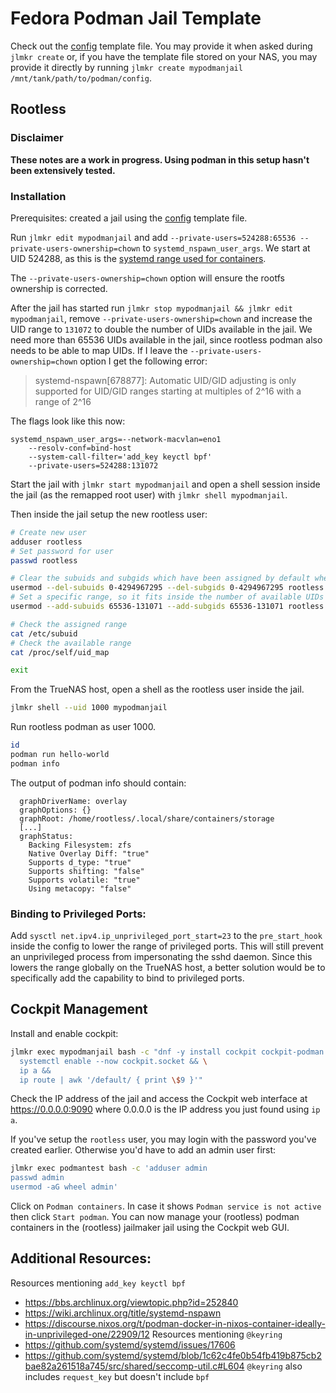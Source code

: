 # Fedora Podman Jail Template

Check out the [config](./config) template file. You may provide it when asked during `jlmkr create` or, if you have the template file stored on your NAS, you may provide it directly by running `jlmkr create mypodmanjail /mnt/tank/path/to/podman/config`.

## Rootless

### Disclaimer

**These notes are a work in progress. Using podman in this setup hasn't been extensively tested.**

### Installation

Prerequisites: created a jail using the [config](./config) template file.

Run `jlmkr edit mypodmanjail` and add `--private-users=524288:65536 --private-users-ownership=chown` to `systemd_nspawn_user_args`. We start at UID 524288, as this is the [systemd range used for containers](https://github.com/systemd/systemd/blob/main/docs/UIDS-GIDS.md#summary).

The `--private-users-ownership=chown` option will ensure the rootfs ownership is corrected.

After the jail has started run `jlmkr stop mypodmanjail && jlmkr edit mypodmanjail`, remove `--private-users-ownership=chown` and increase the UID range to `131072` to double the number of UIDs available in the jail. We need more than 65536 UIDs available in the jail, since rootless podman also needs to be able to map UIDs. If I leave the `--private-users-ownership=chown` option I get the following error:

> systemd-nspawn[678877]: Automatic UID/GID adjusting is only supported for UID/GID ranges starting at multiples of 2^16 with a range of 2^16

The flags look like this now:

```
systemd_nspawn_user_args=--network-macvlan=eno1
    --resolv-conf=bind-host
    --system-call-filter='add_key keyctl bpf'
    --private-users=524288:131072
```

Start the jail with `jlmkr start mypodmanjail` and open a shell session inside the jail (as the remapped root user) with `jlmkr shell mypodmanjail`.

Then inside the jail setup the new rootless user:

```bash
# Create new user
adduser rootless
# Set password for user
passwd rootless

# Clear the subuids and subgids which have been assigned by default when creating the new user
usermod --del-subuids 0-4294967295 --del-subgids 0-4294967295 rootless
# Set a specific range, so it fits inside the number of available UIDs
usermod --add-subuids 65536-131071 --add-subgids 65536-131071 rootless

# Check the assigned range
cat /etc/subuid
# Check the available range
cat /proc/self/uid_map

exit
```

From the TrueNAS host, open a shell as the rootless user inside the jail.

```bash
jlmkr shell --uid 1000 mypodmanjail
```

Run rootless podman as user 1000.

```bash
id
podman run hello-world
podman info
```

The output of podman info should contain:

```
  graphDriverName: overlay
  graphOptions: {}
  graphRoot: /home/rootless/.local/share/containers/storage
  [...]
  graphStatus:
    Backing Filesystem: zfs
    Native Overlay Diff: "true"
    Supports d_type: "true"
    Supports shifting: "false"
    Supports volatile: "true"
    Using metacopy: "false"
```

### Binding to Privileged Ports:

Add `sysctl net.ipv4.ip_unprivileged_port_start=23` to the `pre_start_hook` inside the config to lower the range of privileged ports. This will still prevent an unprivileged process from impersonating the sshd daemon. Since this lowers the range globally on the TrueNAS host, a better solution would be to specifically add the capability to bind to privileged ports.

## Cockpit Management

Install and enable cockpit:

```bash
jlmkr exec mypodmanjail bash -c "dnf -y install cockpit cockpit-podman && \
  systemctl enable --now cockpit.socket && \
  ip a &&
  ip route | awk '/default/ { print \$9 }'"
```

Check the IP address of the jail and access the Cockpit web interface at https://0.0.0.0:9090 where 0.0.0.0 is the IP address you just found using `ip a`.

If you've setup the `rootless` user, you may login with the password you've created earlier. Otherwise you'd have to add an admin user first:

```bash
jlmkr exec podmantest bash -c 'adduser admin
passwd admin
usermod -aG wheel admin'
```

Click on `Podman containers`. In case it shows `Podman service is not active` then click `Start podman`. You can now manage your (rootless) podman containers in the (rootless) jailmaker jail using the Cockpit web GUI.

## Additional Resources:

Resources mentioning `add_key keyctl bpf`
- https://bbs.archlinux.org/viewtopic.php?id=252840
- https://wiki.archlinux.org/title/systemd-nspawn
- https://discourse.nixos.org/t/podman-docker-in-nixos-container-ideally-in-unprivileged-one/22909/12
Resources mentioning `@keyring`
- https://github.com/systemd/systemd/issues/17606
- https://github.com/systemd/systemd/blob/1c62c4fe0b54fb419b875cb2bae82a261518a745/src/shared/seccomp-util.c#L604
`@keyring` also includes `request_key` but doesn't include `bpf`